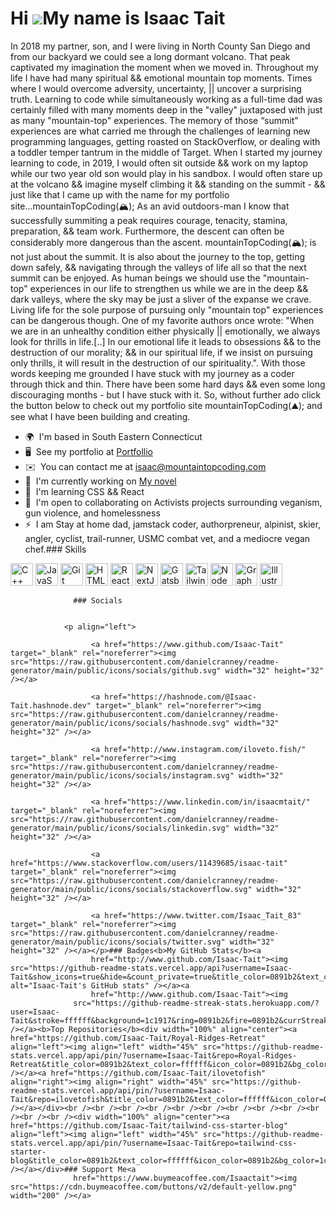 Hi ![](https://user-images.githubusercontent.com/18350557/176309783-0785949b-9127-417c-8b55-ab5a4333674e.gif)My name is Isaac Tait
==================================================================================================================================

In 2018 my partner, son, and I were living in North County San Diego and from our backyard we could see a long dormant volcano. That peak captivated my imagination the moment when we moved in. Throughout my life I have had many spiritual && emotional mountain top moments. Times where I would overcome adversity, uncertainty, || uncover a surprising truth. Learning to code while simultaneously working as a full-time dad was certainly filled with many moments deep in the "valley" juxtaposed with just as many "mountain-top" experiences. The memory of those “summit” experiences are what carried me through the challenges of learning new programming languages, getting roasted on StackOverflow, or dealing with a toddler temper tantrum in the middle of Target. When I started my journey learning to code, in 2019, I would often sit outside && work on my laptop while our two year old son would play in his sandbox. I would often stare up at the volcano && imagine myself climbing it && standing on the summit - && just like that I came up with the name for my portfolio site...mountainTopCoding(🏔); As an avid outdoors-man I know that successfully summiting a peak requires courage, tenacity, stamina, preparation, && team work. Furthermore, the descent can often be considerably more dangerous than the ascent. mountainTopCoding(🏔); is not just about the summit. It is also about the journey to the top, getting down safely, && navigating through the valleys of life all so that the next summit can be enjoyed. As human beings we should use the "mountain-top" experiences in our life to strengthen us while we are in the deep && dark valleys, where the sky may be just a sliver of the expanse we crave. Living life for the sole purpose of pursuing only "mountain top" experiences can be dangerous though. One of my favorite authors once wrote: "When we are in an unhealthy condition either physically || emotionally, we always look for thrills in life.\[..\] In our emotional life it leads to obsessions && to the destruction of our morality; && in our spiritual life, if we insist on pursuing only thrills, it will result in the destruction of our spirituality.". With those words keeping me grounded I have stuck with my journey as a coder through thick and thin. There have been some hard days && even some long discouraging months - but I have stuck with it. So, without further ado click the button below to check out my portfolio site mountainTopCoding(⛰); and see what I have been building and creating.

*   🌍  I'm based in South Eastern Connecticut
*   🖥️  See my portfolio at [Portfollio](http://mountaintopcoding.com)
*   ✉️  You can contact me at [isaac@mountaintopcoding.com](mailto:isaac@mountaintopcoding.com)
*   🚀  I'm currently working on [My novel](http://wormwoodsaga.com)
*   🧠  I'm learning CSS && React
*   🤝  I'm open to collaborating on Activists projects surrounding veganism, gun violence, and homelessness
*   ⚡  I am Stay at home dad, jamstack coder, authorpreneur, alpinist, skier, angler, cyclist, trail-runner, USMC combat vet, and a mediocre vegan chef.### Skills 
<p align="left">
<a href="https://docs.microsoft.com/en-us/cpp/?view=msvc-170" target="_blank" rel="noreferrer"><img src="https://raw.githubusercontent.com/danielcranney/readme-generator/main/public/icons/skills/cplusplus-colored.svg" width="36" height="36" alt="C++" /></a>
<a href="https://developer.mozilla.org/en-US/docs/Web/JavaScript" target="_blank" rel="noreferrer"><img src="https://raw.githubusercontent.com/danielcranney/readme-generator/main/public/icons/skills/javascript-colored.svg" width="36" height="36" alt="JavaScript" /></a>
<a href="https://git-scm.com/" target="_blank" rel="noreferrer"><img src="https://raw.githubusercontent.com/danielcranney/readme-generator/main/public/icons/skills/git-colored.svg" width="36" height="36" alt="Git" /></a>
<a href="https://developer.mozilla.org/en-US/docs/Glossary/HTML5" target="_blank" rel="noreferrer"><img src="https://raw.githubusercontent.com/danielcranney/readme-generator/main/public/icons/skills/html5-colored.svg" width="36" height="36" alt="HTML5" /></a>
<a href="https://reactjs.org/" target="_blank" rel="noreferrer"><img src="https://raw.githubusercontent.com/danielcranney/readme-generator/main/public/icons/skills/react-colored.svg" width="36" height="36" alt="React" /></a>
<a href="https://nextjs.org/docs" target="_blank" rel="noreferrer"><img src="https://raw.githubusercontent.com/danielcranney/readme-generator/main/public/icons/skills/nextjs-colored.svg" width="36" height="36" alt="NextJs" /></a>
<a href="https://www.gatsbyjs.com/" target="_blank" rel="noreferrer"><img src="https://raw.githubusercontent.com/danielcranney/readme-generator/main/public/icons/skills/gatsby-colored.svg" width="36" height="36" alt="Gatsby" /></a>
<a href="https://tailwindcss.com/" target="_blank" rel="noreferrer"><img src="https://raw.githubusercontent.com/danielcranney/readme-generator/main/public/icons/skills/tailwindcss-colored.svg" width="36" height="36" alt="TailwindCSS" /></a>
<a href="https://nodejs.org/en/" target="_blank" rel="noreferrer"><img src="https://raw.githubusercontent.com/danielcranney/readme-generator/main/public/icons/skills/nodejs-colored.svg" width="36" height="36" alt="NodeJS" /></a>
<a href="https://graphql.org/" target="_blank" rel="noreferrer"><img src="https://raw.githubusercontent.com/danielcranney/readme-generator/main/public/icons/skills/graphql-colored.svg" width="36" height="36" alt="GraphQL" /></a>
<a href="adobe.com/uk/products/illustrator.html" target="_blank" rel="noreferrer"><img src="https://raw.githubusercontent.com/danielcranney/readme-generator/main/public/icons/skills/illustrator-colored.svg" width="36" height="36" alt="Illustrator" /></a>
</p>
                    
                  ### Socials
                  
                  
                <p align="left">
                          
                      <a href="https://www.github.com/Isaac-Tait" target="_blank" rel="noreferrer"><img src="https://raw.githubusercontent.com/danielcranney/readme-generator/main/public/icons/socials/github.svg" width="32" height="32" /></a>
                          
                      <a href="https://hashnode.com/@Isaac-Tait.hashnode.dev" target="_blank" rel="noreferrer"><img src="https://raw.githubusercontent.com/danielcranney/readme-generator/main/public/icons/socials/hashnode.svg" width="32" height="32" /></a>
                          
                      <a href="http://www.instagram.com/iloveto.fish/" target="_blank" rel="noreferrer"><img src="https://raw.githubusercontent.com/danielcranney/readme-generator/main/public/icons/socials/instagram.svg" width="32" height="32" /></a>
                          
                      <a href="https://www.linkedin.com/in/isaacmtait/" target="_blank" rel="noreferrer"><img src="https://raw.githubusercontent.com/danielcranney/readme-generator/main/public/icons/socials/linkedin.svg" width="32" height="32" /></a>
                          
                      <a href="https://www.stackoverflow.com/users/11439685/isaac-tait" target="_blank" rel="noreferrer"><img src="https://raw.githubusercontent.com/danielcranney/readme-generator/main/public/icons/socials/stackoverflow.svg" width="32" height="32" /></a>
                          
                      <a href="https://www.twitter.com/Isaac_Tait_83" target="_blank" rel="noreferrer"><img src="https://raw.githubusercontent.com/danielcranney/readme-generator/main/public/icons/socials/twitter.svg" width="32" height="32" /></a></p>### Badges<b>My GitHub Stats</b><a
                      href="http://www.github.com/Isaac-Tait"><img src="https://github-readme-stats.vercel.app/api?username=Isaac-Tait&show_icons=true&hide=&count_private=true&title_color=0891b2&text_color=ffffff&icon_color=0891b2&bg_color=1c1917&hide_border=true&show_icons=true" alt="Isaac-Tait's GitHub stats" /></a><a
                      href="http://www.github.com/Isaac-Tait"><img
                  src="https://github-readme-streak-stats.herokuapp.com/?user=Isaac-Tait&stroke=ffffff&background=1c1917&ring=0891b2&fire=0891b2&currStreakNum=ffffff&currStreakLabel=0891b2&sideNums=ffffff&sideLabels=ffffff&dates=ffffff&hide_border=true" /></a><b>Top Repositories</b><div width="100%" align="center"><a href="https://github.com/Isaac-Tait/Royal-Ridges-Retreat" align="left"><img align="left" width="45%" src="https://github-readme-stats.vercel.app/api/pin/?username=Isaac-Tait&repo=Royal-Ridges-Retreat&title_color=0891b2&text_color=ffffff&icon_color=0891b2&bg_color=1c1917&hide_border=true&locale=en" /></a><a href="https://github.com/Isaac-Tait/ilovetofish" align="right"><img align="right" width="45%" src="https://github-readme-stats.vercel.app/api/pin/?username=Isaac-Tait&repo=ilovetofish&title_color=0891b2&text_color=ffffff&icon_color=0891b2&bg_color=1c1917&hide_border=true&locale=en" /></a></div><br /><br /><br /><br /><br /><br /><br /><br /><br /><br /><br /><br /><div width="100%" align="center"><a href="https://github.com/Isaac-Tait/tailwind-css-starter-blog" align="left"><img align="left" width="45%" src="https://github-readme-stats.vercel.app/api/pin/?username=Isaac-Tait&repo=tailwind-css-starter-blog&title_color=0891b2&text_color=ffffff&icon_color=0891b2&bg_color=1c1917&hide_border=true&locale=en" /></a></div>### Support Me<a
                  href="https://www.buymeacoffee.com/Isaactait"><img src="https://cdn.buymeacoffee.com/buttons/v2/default-yellow.png" width="200" /></a>
